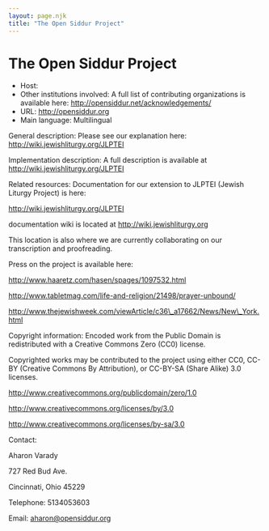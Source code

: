 ```yaml
---
layout: page.njk
title: "The Open Siddur Project"
---
```

# The Open Siddur Project




* Host:
* Other institutions involved:
 A full list of contributing
 organizations is available here:
 http://opensiddur.net/acknowledgements/
* URL: <http://opensiddur.org>
* Main language: Multilingual



General description: Please see our explanation here:
 http://wiki.jewishliturgy.org/JLPTEI



Implementation description:
 A full description is available at
 http://wiki.jewishliturgy.org/JLPTEI



Related resources: Documentation for our extension to
 JLPTEI (Jewish Liturgy Project) is here:
 
 http://wiki.jewishliturgy.org/JLPTEI
 

 documentation wiki is
 located at http://wiki.jewishliturgy.org
 
 This location is also where we are currently
 collaborating on our transcription and
 proofreading.
 

 Press on the project is available here:
 
 http://www.haaretz.com/hasen/spages/1097532.html
 
 
 http://www.tabletmag.com/life-and-religion/21498/prayer-unbound/
 
 
 http://www.thejewishweek.com/viewArticle/c36\_a17662/News/New\_York.html



Copyright information: Encoded work from the Public Domain
 is redistributed with a Creative Commons Zero (CC0)
 license.
 
 Copyrighted works may be contributed to the project
 using either CC0, CC-BY (Creative Commons By
 Attribution), or CC-BY-SA (Share Alike) 3.0
 licenses.
 

 http://www.creativecommons.org/publicdomain/zero/1.0
 
 
 http://www.creativecommons.org/licenses/by/3.0
 
 
 http://www.creativecommons.org/licenses/by-sa/3.0



Contact:
 



Aharon Varady


727 Red Bud Ave.
 
 Cincinnati, Ohio 45229



Telephone: 5134053603



Email: [aharon@opensiddur.org](mailto:aharon@opensiddur.org)





